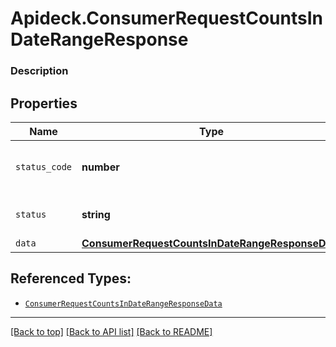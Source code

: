 # Apideck.ConsumerRequestCountsInDateRangeResponse

### Description

## Properties
Name | Type | Description | Notes
------------ | ------------- | ------------- | -------------
`status_code` | **number** | HTTP Response Status Code | 
`status` | **string** | HTTP Response Status | 
`data` | [**ConsumerRequestCountsInDateRangeResponseData**](ConsumerRequestCountsInDateRangeResponseData.md) |  | 





## Referenced Types:


* [`ConsumerRequestCountsInDateRangeResponseData`](ConsumerRequestCountsInDateRangeResponseData.md)

---

[[Back to top]](#) [[Back to API list]](../../../../README.md#documentation-for-api-endpoints) [[Back to README]](../../../../README.md)


